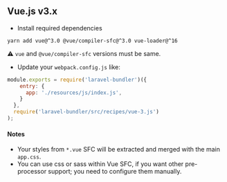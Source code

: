 ## Vue.js v3.x

* Install required dependencies 
```
yarn add vue@^3.0 @vue/compiler-sfc@^3.0 vue-loader@^16
```
:warning: `vue` and `@vue/compiler-sfc` versions must be same. 

* Update your `webpack.config.js` like:
```js
module.exports = require('laravel-bundler')({
    entry: {
      app: './resources/js/index.js',
    }
  },
  require('laravel-bundler/src/recipes/vue-3.js')
);
```

#### Notes
* Your styles from `*.vue` SFC will be extracted and merged with the main `app.css`.
* You can use css or sass within Vue SFC, if you want other pre-processor support; you need to configure them manually.

